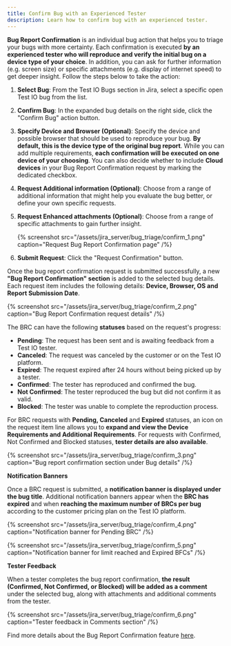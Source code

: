 ```yaml
---
title: Confirm Bug with an Experienced Tester
description: Learn how to confirm bug with an experienced tester.
---
```


**Bug Report Confirmation** is an individual bug action that helps you to triage your bugs with more certainty. Each confirmation is executed **by an experienced tester who will reproduce and verify the initial bug on a device type of your choice**. In addition, you can ask for further information (e.g. screen size) or specific attachments (e.g. display of internet speed) to get deeper insight. Follow the steps below to take the action:

1. **Select Bug**: From the Test IO Bugs section in Jira, select a specific open Test IO bug from the list.

2. **Confirm Bug**: In the expanded bug details on the right side, click the "Confirm Bug" action button.

3. **Specify Device and Browser (Optional)**: Specify the device and possible browser that should be used to reproduce your bug. **By default, this is the device type of the original bug report**. While you can add multiple requirements, **each confirmation will be executed on one device of your choosing**. You can also decide whether to include **Cloud devices** in your Bug Report Confirmation request by marking the dedicated checkbox.

4. **Request Additional information (Optional)**: Choose from a range of additional information that might help you evaluate the bug better, or define your own specific requests.

5. **Request Enhanced attachments (Optional)**: Choose from a range of specific attachments to gain further insight.

   {% screenshot src="/assets/jira_server/bug_triage/confirm_1.png" caption="Request Bug Report Confirmation page" /%}

6. **Submit Request**: Click the "Request Confirmation" button.

Once the bug report confirmation request is submitted successfully, a new **"Bug Report Confirmation" section** is added to the selected bug details. Each request item includes the following details: **Device, Browser, OS and Report Submission Date**.

{% screenshot src="/assets/jira_server/bug_triage/confirm_2.png" caption="Bug Report Confirmation request details" /%}

The BRC can have the following **statuses** based on the request's progress:

- **Pending**: The request has been sent and is awaiting feedback from a Test IO tester.
- **Canceled**: The request was canceled by the customer or on the Test IO platform.
- **Expired**: The request expired after 24 hours without being picked up by a tester.
- **Confirmed**: The tester has reproduced and confirmed the bug.
- **Not Confirmed**: The tester reproduced the bug but did not confirm it as valid.
- **Blocked**: The tester was unable to complete the reproduction process.

For BRC requests with **Pending, Canceled** and **Expired** statuses, an icon on the request item line allows you to **expand and view the Device Requirements and Additional Requirements**. For requests with Confirmed, Not Confirmed and Blocked statuses, **tester details are also available**.

{% screenshot src="/assets/jira_server/bug_triage/confirm_3.png" caption="Bug report confirmation section under Bug details" /%}

**Notification Banners**

Once a BRC request is submitted, a **notification banner is displayed under the bug title**. Additional notification banners appear when the **BRC has expired** and when **reaching the maximum number of BRCs per bug** according to the customer pricing plan on the Test IO platform.

{% screenshot src="/assets/jira_server/bug_triage/confirm_4.png" caption="Notification banner for Pending BRC" /%}

{% screenshot src="/assets/jira_server/bug_triage/confirm_5.png" caption="Notification banner for limit reached and Expired BFCs" /%}

**Tester Feedback**

When a tester completes the bug report confirmation, **the result (Confirmed, Not Confirmed, or Blocked) will be added as a comment** under the selected bug, along with attachments and additional comments from the tester.

{% screenshot src="/assets/jira_server/bug_triage/confirm_6.png" caption="Tester feedback in Comments section" /%}

Find more details about the Bug Report Confirmation feature [here](https://help.test.io/en/articles/5661827-bug-report-confirmation).
